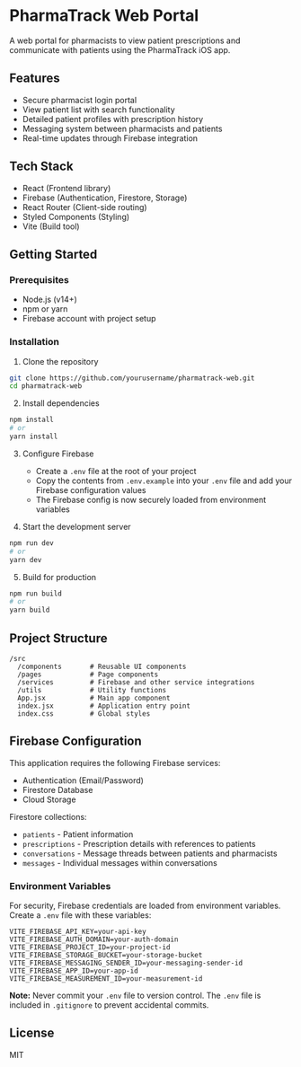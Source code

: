 # PharmaTrack Web Portal

A web portal for pharmacists to view patient prescriptions and communicate with patients using the PharmaTrack iOS app.

## Features

- Secure pharmacist login portal
- View patient list with search functionality
- Detailed patient profiles with prescription history
- Messaging system between pharmacists and patients
- Real-time updates through Firebase integration

## Tech Stack

- React (Frontend library)
- Firebase (Authentication, Firestore, Storage)
- React Router (Client-side routing)
- Styled Components (Styling)
- Vite (Build tool)

## Getting Started

### Prerequisites

- Node.js (v14+)
- npm or yarn
- Firebase account with project setup

### Installation

1. Clone the repository
```bash
git clone https://github.com/yourusername/pharmatrack-web.git
cd pharmatrack-web
```

2. Install dependencies
```bash
npm install
# or
yarn install
```

3. Configure Firebase
   - Create a `.env` file at the root of your project
   - Copy the contents from `.env.example` into your `.env` file and add your Firebase configuration values
   - The Firebase config is now securely loaded from environment variables

4. Start the development server
```bash
npm run dev
# or
yarn dev
```

5. Build for production
```bash
npm run build
# or
yarn build
```

## Project Structure

```
/src
  /components       # Reusable UI components
  /pages            # Page components
  /services         # Firebase and other service integrations
  /utils            # Utility functions
  App.jsx           # Main app component
  index.jsx         # Application entry point
  index.css         # Global styles
```

## Firebase Configuration

This application requires the following Firebase services:

- Authentication (Email/Password)
- Firestore Database
- Cloud Storage

Firestore collections:
- `patients` - Patient information
- `prescriptions` - Prescription details with references to patients
- `conversations` - Message threads between patients and pharmacists
- `messages` - Individual messages within conversations

### Environment Variables

For security, Firebase credentials are loaded from environment variables. Create a `.env` file with these variables:

```
VITE_FIREBASE_API_KEY=your-api-key
VITE_FIREBASE_AUTH_DOMAIN=your-auth-domain
VITE_FIREBASE_PROJECT_ID=your-project-id
VITE_FIREBASE_STORAGE_BUCKET=your-storage-bucket
VITE_FIREBASE_MESSAGING_SENDER_ID=your-messaging-sender-id
VITE_FIREBASE_APP_ID=your-app-id
VITE_FIREBASE_MEASUREMENT_ID=your-measurement-id
```

**Note:** Never commit your `.env` file to version control. The `.env` file is included in `.gitignore` to prevent accidental commits.

## License

MIT
